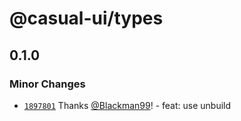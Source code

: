 # @casual-ui/types

## 0.1.0

### Minor Changes

- [`1897801`](https://github.com/Casual-UI/types/commit/18978019d17ecb63f5a8ff8999ef9de97d7fb15d) Thanks [@Blackman99](https://github.com/Blackman99)! - feat: use unbuild
